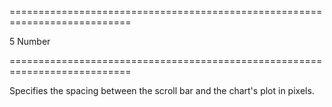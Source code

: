 <!--**
/*-------------------------------------------
    Auto-generated file. Do not modify.
-------------------------------------------

**-->
===========================================================================
<!--default-->5<!--/default-->
<!--type-->Number<!--/type-->
===========================================================================

<!--shortDescription-->
Specifies the spacing between the scroll bar and the chart's plot in pixels.
<!--/shortDescription-->

<!--fullDescription-->

<!--/fullDescription-->